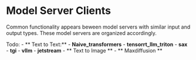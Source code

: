 # Model Server Clients

Common functionality appears beween model servers with similar input and output types. These model servers are organized accordingly.

Todo:
    - ** Text to Text:**
        - **Naive_transformers**
        - **tensorrt_llm_triton**
        - **sax**
        - **tgi**
        - **vllm**
        - **jetstream**
    - ** Text to Image **
        - ** Maxdiffusion **